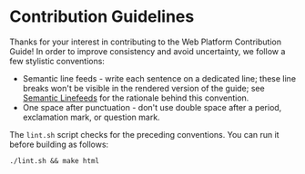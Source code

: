 # Contribution Guidelines

Thanks for your interest in contributing to the Web Platform Contribution
Guide! In order to improve consistency and avoid uncertainty, we follow a few
stylistic conventions:

- Semantic line feeds - write each sentence on a dedicated line; these line
  breaks won't be visible in the rendered version of the guide; see [Semantic
  Linefeeds](https://rhodesmill.org/brandon/2012/one-sentence-per-line/) for
  the rationale behind this convention.
- One space after punctuation - don't use double space after a period,
  exclamation mark, or question mark.

The `lint.sh` script checks for the preceding conventions. You can run it before
building as follows:

    ./lint.sh && make html
